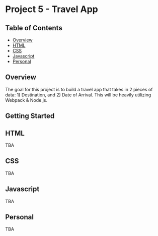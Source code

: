 # Project 5 - Travel App

## Table of Contents

* [Overview](#overview)
* [HTML](#html)
* [CSS](#css)
* [Javascript](#javascript)
* [Personal](#personal)


## Overview
The goal for this project is to build a travel app that takes in 2 pieces of data: 1) Destination, and 2) Date of Arrival. This will be heavily utilizing Webpack & Node.js.

## Getting Started


## HTML
TBA


## CSS
TBA


## Javascript
TBA


## Personal
TBA
